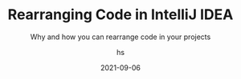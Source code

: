 ---
date: 2021-09-06
title: Rearranging Code in IntelliJ IDEA
technologies: [java]
topics: [settings, tricks]
author: hs
subtitle: Why and how you can rearrange code in your projects
thumbnail: ./thumbnail.png
videoBottom: true
tutorialItems:
  - /tutorials/rearranging-code/introduction/
  - /tutorials/rearranging-code/moving-lines-around/
  - /tutorials/rearranging-code/moving-statements-around/
  - /tutorials/rearranging-code/rearranging-code-settings/
  - /tutorials/rearranging-code/rearranging-on-commit/
  - /tutorials/rearranging-code/summary/
---